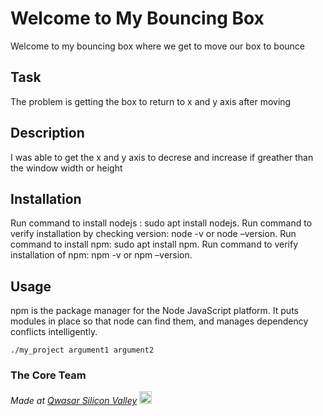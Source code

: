 # Welcome to My Bouncing Box
Welcome to my bouncing box where we get to move our box to bounce

## Task
The problem is getting the box to return to x and y axis after moving

## Description
I was able to get the x and y axis to decrese and increase if greather
than the window width or height

## Installation
Run command to install nodejs : sudo apt install nodejs.
Run command to verify installation by checking version: node -v or node –version.
Run command to install npm: sudo apt install npm.
Run command to verify installation of npm: npm -v or npm –version.

## Usage
npm is the package manager for the Node JavaScript platform. It puts modules in place so that node can find them, and manages dependency conflicts intelligently. 
```
./my_project argument1 argument2
```

### The Core Team


<span><i>Made at <a href='https://qwasar.io'>Qwasar Silicon Valley</a></i></span>
<span><img alt='Qwasar Silicon Valley Logo' src='https://storage.googleapis.com/qwasar-public/qwasar-logo_50x50.png' width='20px'></span>
